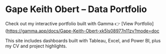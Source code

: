 # Gape Keith Obert – Data Portfolio

Check out my interactive portfolio built with Gamma 👉 [View Portfolio](https://gamma.app/docs/Gape-Keith-Obert-xk5ls08977n11zv?mode=doc

This site includes dashboards built with Tableau, Excel, and Power BI, plus my CV and project highlights.
